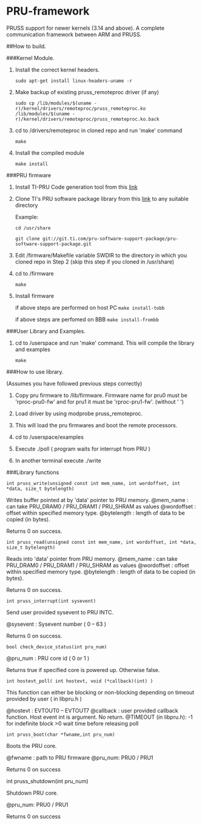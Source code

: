 # PRU-framework
PRUSS support for newer kernels (3.14 and above). A complete communication framework between ARM and PRUSS.

##How to build.

###Kernel Module.
1. Install the correct kernel headers.

	`sudo apt-get install linux-headers-uname -r`

2. Make backup of existing pruss_remoteproc driver (if any)

	`sudo cp /lib/modules/$(uname -r)/kernel/drivers/remoteproc/pruss_remoteproc.ko /lib/modules/$(uname -r)/kernel/drivers/remoteproc/pruss_remoteproc.ko.back`

3. cd to /drivers/remoteproc in cloned repo and run 'make' command
	
	`make`

4. Install the compiled module

	`make install`

###PRU firmware

1. Install TI-PRU Code generation tool from this [link](http://software-dl.ti.com/codegen/non-esd/downloads/download.htm#PRU)

2. Clone TI's PRU software package library from this [link](https://git.ti.com/pru-software-support-package)
	to any suitable directory
	
	Example:
	
	`cd /usr/share`
	
	`git clone git://git.ti.com/pru-software-support-package/pru-software-support-package.git`

3. Edit /firmware/Makefile variable SWDIR to the directory in which you cloned repo in Step 2 (skip this step if you
	cloned in /usr/share) 

4. cd to /firmware

	`make`

5. Install firmware
	
	if above steps are performed on host PC
	`make install-tobb`

	if above steps are perfomed on BBB
	`make install-frombb` 

###User Library and Examples.

1. cd to /userspace and run 'make' command. This will compile the library and examples
	
	`make`

###How to use library.

(Assumes you have followed previous steps correctly)

1. Copy pru firmware to /lib/firmware.
Firmware name for pru0 must be 'rproc-pru0-fw'
and for pru1 it must be 'rproc-pru1-fw'. (without '  ')

2. Load driver by using modprobe pruss_remoteproc.

3. This will load the pru firmwares and boot the remote processors.

4. cd to /userspace/examples

5. Execute ./poll ( program waits for interrupt from PRU )

6. In another terminal execute ./write

###Library functions

`int pruss_write(unsigned const int mem_name, int wordoffset, int *data, size_t bytelength)` 

Writes buffer pointed at by 'data' pointer to PRU memory.
@mem_name : can take  PRU_DRAM0 / PRU_DRAM1 / PRU_SHRAM as values
@wordoffset : offset within specified memory type.
@bytelength : length of data to be copied (in bytes).

Returns 0 on success.


`int pruss_read(unsigned const int mem_name, int wordoffset, int *data, size_t bytelength)` 

Reads into 'data' pointer from PRU memory.
@mem_name : can take  PRU_DRAM0 / PRU_DRAM1 / PRU_SHRAM as values
@wordoffset : offset within specified memory type.
@bytelength : length of data to be copied (in bytes).

Returns 0 on success.


`int pruss_interrupt(int sysevent)`

Send user provided sysevent to PRU INTC.

@sysevent : Sysevent number ( 0 – 63 )

Returns 0 on success.


`bool check_device_status(int pru_num)` 

@pru_num : PRU core id ( 0 or 1 )

Returns true if specified core is powered up. Otherwise false.


`int hostevt_poll( int hostevt, void (*callback)(int) )` 

This function can either be blocking or non-blocking depending on timeout provided by user ( in libpru.h )

@hostevt : EVTOUT0 – EVTOUT7 
@callback : user provided callback function. Host event int is argument. No return.
@TIMEOUT (in libpru.h): -1 for indefinite block
			        >0 wait time before releasing poll


`int pruss_boot(char *fwname,int pru_num)`

Boots the PRU core.

@fwname : path to PRU firmware
@pru_num: PRU0 / PRU1

Returns 0 on success


int pruss_shutdown(int pru_num)

Shutdown PRU core.

@pru_num: PRU0 / PRU1

Returns 0 on success
